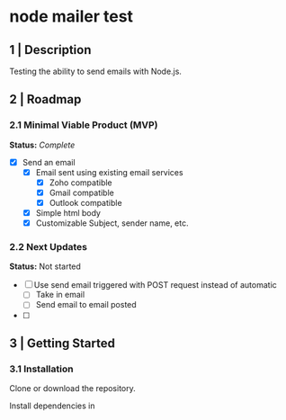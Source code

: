 # node mailer test

## 1 | Description

Testing the ability to send emails with Node.js.

## 2 | Roadmap

### 2.1 Minimal Viable Product (MVP)

**Status:** _Complete_

- [x] Send an email
  - [x] Email sent using existing email services
    - [x] Zoho compatible
    - [x] Gmail compatible
    - [x] Outlook compatible
  - [x] Simple html body
  - [x] Customizable Subject, sender name, etc.

### 2.2 Next Updates

**Status:** Not started

- [ ] Use send email triggered with POST request instead of automatic
  - [ ] Take in email
  - [ ] Send email to email posted
- [ ]

## 3 | Getting Started

### 3.1 Installation

Clone or download the repository.

Install dependencies in 
